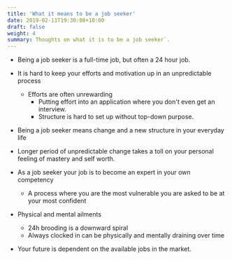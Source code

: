 ```yaml
---
title: 'What it means to be a job seeker'
date: 2019-02-11T19:30:08+10:00
draft: false
weight: 4
summary: Thoughts on what it is to be a job seeker`.
---
```


- Being a job seeker is a full-time job, but often a 24 hour job.
- It is hard to keep your efforts and motivation up in an unpredictable process
	- Efforts are often unrewarding
		- Putting effort into an application where you don't even get an interview.
		- Structure is hard to set up without top-down purpose.
- Being a job seeker means change and a new structure in your everyday life
- Longer period of unpredictable change takes a toll on your personal feeling of mastery and self worth.

- As a job seeker your job is to become an expert in your own competency
	- A process where you are the most vulnerable you are asked to be at your most confident
- Physical and mental ailments
	- 24h brooding is a downward spiral
	- Always clocked in can be physically and mentally draining over time
- Your future is dependent on the available jobs in the market.